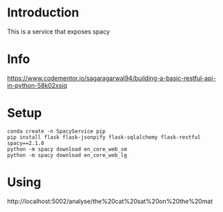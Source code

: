 # Introduction
This is a service that exposes spacy

# Info
https://www.codementor.io/sagaragarwal94/building-a-basic-restful-api-in-python-58k02xsiq

# Setup
```
conda create -n SpacyService pip
pip install flask flask-jsonpify flask-sqlalchemy flask-restful spacy==2.1.0
python -m spacy download en_core_web_sm
python -m spacy download en_core_web_lg
```

# Using
http://localhost:5002/analyse/the%20cat%20sat%20on%20the%20mat